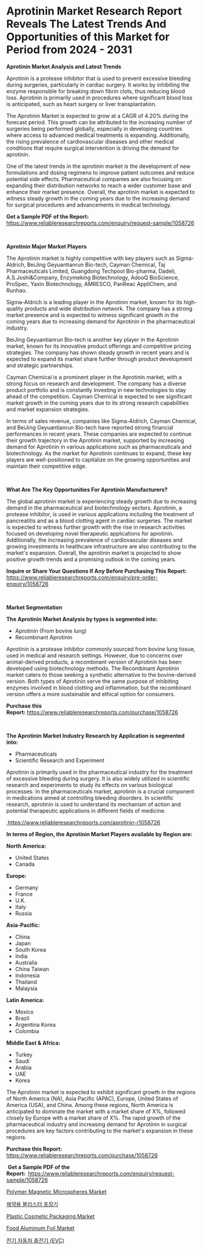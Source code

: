 <p><h1>Aprotinin Market Research Report Reveals The Latest Trends And Opportunities of this Market for Period from 2024 - 2031</h1></p><p><strong>Aprotinin Market Analysis and Latest Trends</strong></p>
<p><p>Aprotinin is a protease inhibitor that is used to prevent excessive bleeding during surgeries, particularly in cardiac surgery. It works by inhibiting the enzyme responsible for breaking down fibrin clots, thus reducing blood loss. Aprotinin is primarily used in procedures where significant blood loss is anticipated, such as heart surgery or liver transplantation.</p><p>The Aprotinin Market is expected to grow at a CAGR of 4.20% during the forecast period. This growth can be attributed to the increasing number of surgeries being performed globally, especially in developing countries where access to advanced medical treatments is expanding. Additionally, the rising prevalence of cardiovascular diseases and other medical conditions that require surgical intervention is driving the demand for aprotinin.</p><p>One of the latest trends in the aprotinin market is the development of new formulations and dosing regimens to improve patient outcomes and reduce potential side effects. Pharmaceutical companies are also focusing on expanding their distribution networks to reach a wider customer base and enhance their market presence. Overall, the aprotinin market is expected to witness steady growth in the coming years due to the increasing demand for surgical procedures and advancements in medical technology.</p></p>
<p><strong>Get a Sample PDF of the Report:&nbsp;</strong> <a href="https://www.reliableresearchreports.com/enquiry/request-sample/1058726">https://www.reliableresearchreports.com/enquiry/request-sample/1058726</a></p>
<p>&nbsp;</p>
<p><strong>Aprotinin Major Market Players</strong></p>
<p><p>The Aprotinin market is highly competitive with key players such as Sigma-Aldrich, BeiJing Geyuantianrun Bio-tech, Cayman Chemical, Taj Pharmaceuticals Limited, Guangdong Techpool Bio-pharma, Dadeli, A.S.Joshi&Company, Enzymeking Biotechnology, AdooQ BioScience, ProSpec, Yaxin Biotechnology, AMRESCO, PanReac AppliChem, and Runhao. </p><p>Sigma-Aldrich is a leading player in the Aprotinin market, known for its high-quality products and wide distribution network. The company has a strong market presence and is expected to witness significant growth in the coming years due to increasing demand for Aprotinin in the pharmaceutical industry.</p><p>BeiJing Geyuantianrun Bio-tech is another key player in the Aprotinin market, known for its innovative product offerings and competitive pricing strategies. The company has shown steady growth in recent years and is expected to expand its market share further through product development and strategic partnerships.</p><p>Cayman Chemical is a prominent player in the Aprotinin market, with a strong focus on research and development. The company has a diverse product portfolio and is constantly investing in new technologies to stay ahead of the competition. Cayman Chemical is expected to see significant market growth in the coming years due to its strong research capabilities and market expansion strategies.</p><p>In terms of sales revenue, companies like Sigma-Aldrich, Cayman Chemical, and BeiJing Geyuantianrun Bio-tech have reported strong financial performances in recent years. These companies are expected to continue their growth trajectory in the Aprotinin market, supported by increasing demand for Aprotinin in various applications such as pharmaceuticals and biotechnology. As the market for Aprotinin continues to expand, these key players are well-positioned to capitalize on the growing opportunities and maintain their competitive edge.</p></p>
<p>&nbsp;</p>
<p><strong>What Are The Key Opportunities For Aprotinin Manufacturers?</strong></p>
<p><p>The global aprotinin market is experiencing steady growth due to increasing demand in the pharmaceutical and biotechnology sectors. Aprotinin, a protease inhibitor, is used in various applications including the treatment of pancreatitis and as a blood clotting agent in cardiac surgeries. The market is expected to witness further growth with the rise in research activities focused on developing novel therapeutic applications for aprotinin. Additionally, the increasing prevalence of cardiovascular diseases and growing investments in healthcare infrastructure are also contributing to the market's expansion. Overall, the aprotinin market is projected to show positive growth trends and a promising outlook in the coming years.</p></p>
<p><strong>Inquire or Share Your Questions If Any Before Purchasing This Report:</strong> <a href="https://www.reliableresearchreports.com/enquiry/pre-order-enquiry/1058726">https://www.reliableresearchreports.com/enquiry/pre-order-enquiry/1058726</a></p>
<p>&nbsp;</p>
<p><strong>Market Segmentation</strong></p>
<p><strong>The Aprotinin Market Analysis by types is segmented into:</strong></p>
<p><ul><li>Aprotinin (From bovine lung)</li><li>Recombinant Aprotinin</li></ul></p>
<p><p>Aprotinin is a protease inhibitor commonly sourced from bovine lung tissue, used in medical and research settings. However, due to concerns over animal-derived products, a recombinant version of Aprotinin has been developed using biotechnology methods. The Recombinant Aprotinin market caters to those seeking a synthetic alternative to the bovine-derived version. Both types of Aprotinin serve the same purpose of inhibiting enzymes involved in blood clotting and inflammation, but the recombinant version offers a more sustainable and ethical option for consumers.</p></p>
<p><strong>Purchase this Report:&nbsp;</strong><a href="https://www.reliableresearchreports.com/purchase/1058726">https://www.reliableresearchreports.com/purchase/1058726</a></p>
<p>&nbsp;</p>
<p><strong>The Aprotinin Market Industry Research by Application is segmented into:</strong></p>
<p><ul><li>Pharmaceuticals</li><li>Scientific Research and Experiment</li></ul></p>
<p><p>Aprotinin is primarily used in the pharmaceutical industry for the treatment of excessive bleeding during surgery. It is also widely utilized in scientific research and experiments to study its effects on various biological processes. In the pharmaceuticals market, aprotinin is a crucial component in medications aimed at controlling bleeding disorders. In scientific research, aprotinin is used to understand its mechanism of action and potential therapeutic applications in different fields of medicine.</p></p>
<p><a href="https://www.reliableresearchreports.com/aprotinin-r1058726">&nbsp;https://www.reliableresearchreports.com/aprotinin-r1058726</a></p>
<p><strong>In terms of Region, the Aprotinin Market Players available by Region are:</strong></p>
<p>
    <p> <strong> North America: </strong>
        <ul>
            <li>United States</li>
            <li>Canada</li>
        </ul>
        </p> 
    <p> <strong> Europe: </strong>
        <ul>
            <li>Germany</li>
            <li>France</li>
            <li>U.K.</li>
            <li>Italy</li>
            <li>Russia</li>
        </ul>
        </p> 
    <p> <strong> Asia-Pacific: </strong>
        <ul>
            <li>China</li>
            <li>Japan</li>
            <li>South Korea</li>
            <li>India</li>
            <li>Australia</li>
            <li>China Taiwan</li>
            <li>Indonesia</li>
            <li>Thailand</li>
            <li>Malaysia</li>
        </ul>
        </p> 
    <p> <strong> Latin America: </strong>
        <ul>
            <li>Mexico</li>
            <li>Brazil</li>
            <li>Argentina Korea</li>
            <li>Colombia</li>
        </ul>
        </p> 
    <p> <strong> Middle East & Africa: </strong>
        <ul>
            <li>Turkey</li>
            <li>Saudi</li>
            <li>Arabia</li>
            <li>UAE</li>
            <li>Korea</li>
        </ul>
    </p>
    </p>
<p><p>The Aprotinin market is expected to exhibit significant growth in the regions of North America (NA), Asia Pacific (APAC), Europe, United States of America (USA), and China. Among these regions, North America is anticipated to dominate the market with a market share of X%, followed closely by Europe with a market share of X%. The rapid growth of the pharmaceutical industry and increasing demand for Aprotinin in surgical procedures are key factors contributing to the market's expansion in these regions.</p></p>
<p><strong>Purchase this Report: </strong><a href="https://www.reliableresearchreports.com/purchase/1058726">https://www.reliableresearchreports.com/purchase/1058726</a></p>
<p>&nbsp;<strong>Get a Sample PDF of the Report:&nbsp;&nbsp;</strong><a href="https://www.reliableresearchreports.com/enquiry/request-sample/1058726">https://www.reliableresearchreports.com/enquiry/request-sample/1058726</a></p>
<p><strong></strong></p>
<p><p><a href="https://www.linkedin.com/pulse/polymer-magnetic-microspheres-market-outlook-forecast-from-2024-g1vwf?trackingId=ru%2Bk4XnNS6qIRixMAmf8oA%3D%3D">Polymer Magnetic Microspheres Market</a></p><p><a href="https://github.com/TobyKub4685/Market-Research-Report-List-3/blob/main/302291483728.md">제약용 블리스터 포장기</a></p><p><a href="https://github.com/IkeSchumm04/Market-Research-Report-List-1/blob/main/plastic-cosmetic-packaging-market.md">Plastic Cosmetic Packaging Market</a></p><p><a href="https://github.com/riwar777/Market-Research-Report-List-1/blob/main/food-aluminum-foil-market.md">Food Aluminum Foil Market</a></p><p><a href="https://github.com/mpodehpw07370073/Market-Research-Report-List-3/blob/main/986361883727.md">전기 자동차 충전기 (EVC)</a></p></p>